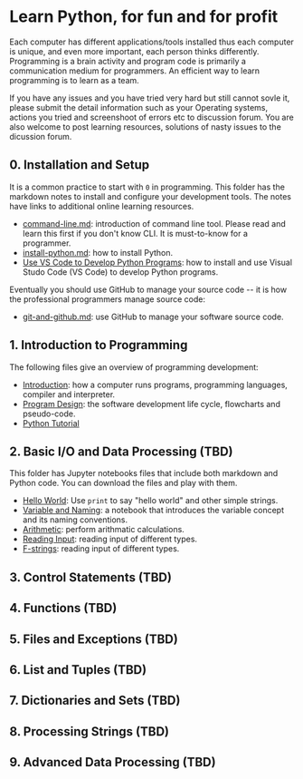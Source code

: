 # Learn Python, for fun and for profit

Each computer has different applications/tools installed thus each computer is unique, and even more important, each person thinks differently. Programming is a brain activity and program code is primarily a communication medium for programmers. An efficient way to learn programming is to learn as a team.

If you have any issues and you have tried very hard but still cannot sovle it, please submit the detail information such as your Operating systems, actions you tried and screenshoot of errors etc to discussion forum. You are also welcome to post learning resources, solutions of nasty issues to the dicussion forum.

## 0. Installation and Setup

It is a common practice to start with `0` in programming. This folder has the markdown notes to install and configure your development tools. The notes have links to additional online learning resources.

- [command-line.md](./0-installation-setup/command-line.md): introduction of command line tool. Please read and learn this first if you don't know CLI. It is must-to-know for a programmer.
- [install-python.md](./0-installation-setup/install-python.md): how to install Python.
- [Use VS Code to Develop Python Programs](./0-installation-setup/vscode-python.md): how to install and use Visual Studo Code (VS Code) to develop Python programs.

Eventually you should use GitHub to manage your source code -- it is how the professional programmers manage source code:

- [git-and-github.md](./0-installation-setup/git-and-github.md): use GitHub to manage your software source code.

## 1. Introduction to Programming

The following files give an overview of programming development:

- [Introduction](./1-introduction-programming/introduction.md): how a computer runs programs, programming languages, compiler and interpreter.
- [Program Design](./1-introduction-programming/program-design.md): the software development life cycle, flowcharts and pseudo-code.
- [Python Tutorial](./1-introduction-programming/python-tutorial.md)

## 2. Basic I/O and Data Processing (TBD)

This folder has Jupyter notebooks files that include both markdown and Python code. You can download the files and play with them.

- [Hello World](./2-introduction-programming/hello-world.ipynb): Use `print` to say "hello world" and other simple strings.
- [Variable and Naming](./introduiction/variable-naming.ipynb): a notebook that introduces the variable concept and its naming conventions.
- [Arithmetic](./introduiction/arithmatic.ipynb): perform arithmatic calculations.
- [Reading Input](./introduiction/reading-input.pynb): reading input of different types.
- [F-strings](./introduiction/f-strings.ipynb): reading input of different types.

## 3. Control Statements (TBD)

## 4. Functions (TBD)

## 5. Files and Exceptions (TBD)

## 6. List and Tuples (TBD)

## 7. Dictionaries and Sets (TBD)

## 8. Processing Strings (TBD)

## 9. Advanced Data Processing (TBD)
